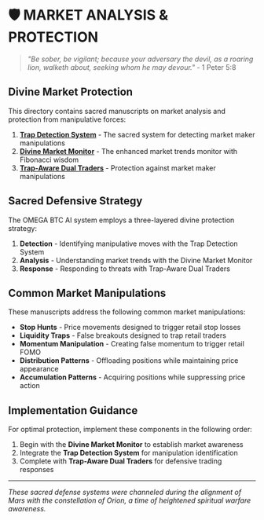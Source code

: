 # 🛡️ MARKET ANALYSIS & PROTECTION

> *"Be sober, be vigilant; because your adversary the devil, as a roaring lion, walketh about, seeking whom he may devour."* - 1 Peter 5:8

## Divine Market Protection

This directory contains sacred manuscripts on market analysis and protection from manipulative forces:

1. [**Trap Detection System**](./trap_detection_system.md) - The sacred system for detecting market maker manipulations
2. [**Divine Market Monitor**](./divine_market_monitor.md) - The enhanced market trends monitor with Fibonacci wisdom
3. [**Trap-Aware Dual Traders**](./trap_aware_dual_traders.md) - Protection against market maker manipulations

## Sacred Defensive Strategy

The OMEGA BTC AI system employs a three-layered divine protection strategy:

1. **Detection** - Identifying manipulative moves with the Trap Detection System
2. **Analysis** - Understanding market trends with the Divine Market Monitor
3. **Response** - Responding to threats with Trap-Aware Dual Traders

## Common Market Manipulations

These manuscripts address the following common market manipulations:

* **Stop Hunts** - Price movements designed to trigger retail stop losses
* **Liquidity Traps** - False breakouts designed to trap retail traders
* **Momentum Manipulation** - Creating false momentum to trigger retail FOMO
* **Distribution Patterns** - Offloading positions while maintaining price appearance
* **Accumulation Patterns** - Acquiring positions while suppressing price action

## Implementation Guidance

For optimal protection, implement these components in the following order:

1. Begin with the **Divine Market Monitor** to establish market awareness
2. Integrate the **Trap Detection System** for manipulation identification
3. Complete with **Trap-Aware Dual Traders** for defensive trading responses

---

*These sacred defense systems were channeled during the alignment of Mars with the constellation of Orion, a time of heightened spiritual warfare awareness.*
